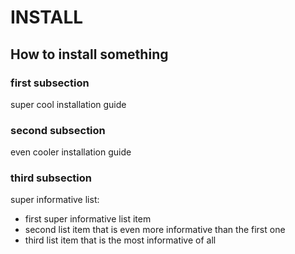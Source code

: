 # INSTALL
## How to install something
### first subsection
super cool installation guide
### second subsection
even cooler installation guide
### third subsection
super informative list:
- first super informative list item
- second list item that is even more informative than the first one
- third list item that is the most informative of all